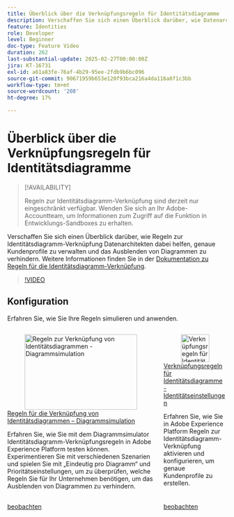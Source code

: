 ```yaml
---
title: Überblick über die Verknüpfungsregeln für Identitätsdiagramme
description: Verschaffen Sie sich einen Überblick darüber, wie Datenarchitektinnen und -architekten mit Regeln für die Verknüpfung von Identitätsdiagrammen genaue Kundenprofile sicherstellen und das Reduzieren von Diagrammen verhindern können.
feature: Identities
role: Developer
level: Beginner
doc-type: Feature Video
duration: 262
last-substantial-update: 2025-02-27T00:00:00Z
jira: KT-16731
exl-id: a61a83fe-76af-4b29-95ee-2fdb9b6bc096
source-git-commit: 90671959b653e120f93bca216a4da116a8f1c3bb
workflow-type: tm+mt
source-wordcount: '208'
ht-degree: 17%

---
```


# Überblick über die Verknüpfungsregeln für Identitätsdiagramme

>[!AVAILABILITY]
>
>Regeln zur Identitätsdiagramm-Verknüpfung sind derzeit nur eingeschränkt verfügbar. Wenden Sie sich an Ihr Adobe-Accountteam, um Informationen zum Zugriff auf die Funktion in Entwicklungs-Sandboxes zu erhalten.

Verschaffen Sie sich einen Überblick darüber, wie Regeln zur Identitätsdiagramm-Verknüpfung Datenarchitekten dabei helfen, genaue Kundenprofile zu verwalten und das Ausblenden von Diagrammen zu verhindern. Weitere Informationen finden Sie in der [Dokumentation zu Regeln für die Identitätsdiagramm-Verknüpfung](https://experienceleague.adobe.com/en/docs/experience-platform/identity/features/identity-graph-linking-rules/overview).

>[!VIDEO](https://video.tv.adobe.com/v/3448250/?learn=on&enablevpops)

## Konfiguration

Erfahren Sie, wie Sie Ihre Regeln simulieren und anwenden.

<!-- CARDS
* graph-simulation.md
* identity-settings.md
-->
<!-- START CARDS HTML - DO NOT MODIFY BY HAND -->
<div class="columns">
    <div class="column is-half-tablet is-half-desktop is-one-third-widescreen" aria-label="Identity graph linking rules - Graph Simulation">
        <div class="card" style="height: 100%; display: flex; flex-direction: column; height: 100%;">
            <div class="card-image">
                <figure class="image x-is-16by9">
                    <a href="graph-simulation.md" title="Regeln zur Verknüpfung von Identitätsdiagrammen - Diagrammsimulation" target="_blank" rel="referrer">
                        <img class="is-bordered-r-small" src="https://video.tv.adobe.com/v/3444032/?format=jpeg&nocache=1747355376342" alt="Regeln zur Verknüpfung von Identitätsdiagrammen - Diagrammsimulation"
                             style="width: 100%; aspect-ratio: 16 / 9; object-fit: cover; overflow: hidden; display: block; margin: auto;">
                    </a>
                </figure>
            </div>
            <div class="card-content is-padded-small" style="display: flex; flex-direction: column; flex-grow: 1; justify-content: space-between;">
                <div class="top-card-content">
                    <p class="headline is-size-6 has-text-weight-bold">
                        <a href="graph-simulation.md" target="_blank" rel="referrer" title="Regeln zur Verknüpfung von Identitätsdiagrammen - Diagrammsimulation">Regeln für die Verknüpfung von Identitätsdiagrammen – Diagrammsimulation</a>
                    </p>
                    <p class="is-size-6">Erfahren Sie, wie Sie mit dem Diagrammsimulator Identitätsdiagramm-Verknüpfungsregeln in Adobe Experience Platform testen können. Experimentieren Sie mit verschiedenen Szenarien und spielen Sie mit „Eindeutig pro Diagramm“ und Prioritätseinstellungen, um zu überprüfen, welche Regeln Sie für Ihr Unternehmen benötigen, um das Ausblenden von Diagrammen zu verhindern.</p>
                </div>
                <a href="graph-simulation.md" target="_blank" rel="referrer" class="spectrum-Button spectrum-Button--outline spectrum-Button--primary spectrum-Button--sizeM" style="align-self: flex-start; margin-top: 1rem;">
                    <span class="spectrum-Button-label has-no-wrap has-text-weight-bold">beobachten</span>
                </a>
            </div>
        </div>
    </div>
    <div class="column is-half-tablet is-half-desktop is-one-third-widescreen" aria-label="Identity graph linking rules - Identity settings">
        <div class="card" style="height: 100%; display: flex; flex-direction: column; height: 100%;">
            <div class="card-image">
                <figure class="image x-is-16by9">
                    <a href="identity-settings.md" title="Verknüpfungsregeln für Identitätsdiagramme - Identitätseinstellungen" target="_blank" rel="referrer">
                        <img class="is-bordered-r-small" src="https://video.tv.adobe.com/v/3458487/?format=jpeg&nocache=1747355376336" alt="Verknüpfungsregeln für Identitätsdiagramme - Identitätseinstellungen"
                             style="width: 100%; aspect-ratio: 16 / 9; object-fit: cover; overflow: hidden; display: block; margin: auto;">
                    </a>
                </figure>
            </div>
            <div class="card-content is-padded-small" style="display: flex; flex-direction: column; flex-grow: 1; justify-content: space-between;">
                <div class="top-card-content">
                    <p class="headline is-size-6 has-text-weight-bold">
                        <a href="identity-settings.md" target="_blank" rel="referrer" title="Verknüpfungsregeln für Identitätsdiagramme - Identitätseinstellungen">Verknüpfungsregeln für Identitätsdiagramme - Identitätseinstellungen</a>
                    </p>
                    <p class="is-size-6">Erfahren Sie, wie Sie in Adobe Experience Platform Regeln zur Identitätsdiagramm-Verknüpfung aktivieren und konfigurieren, um genaue Kundenprofile zu erstellen.</p>
                </div>
                <a href="identity-settings.md" target="_blank" rel="referrer" class="spectrum-Button spectrum-Button--outline spectrum-Button--primary spectrum-Button--sizeM" style="align-self: flex-start; margin-top: 1rem;">
                    <span class="spectrum-Button-label has-no-wrap has-text-weight-bold">beobachten</span>
                </a>
            </div>
        </div>
    </div>
</div>
<!-- END CARDS HTML - DO NOT MODIFY BY HAND -->
